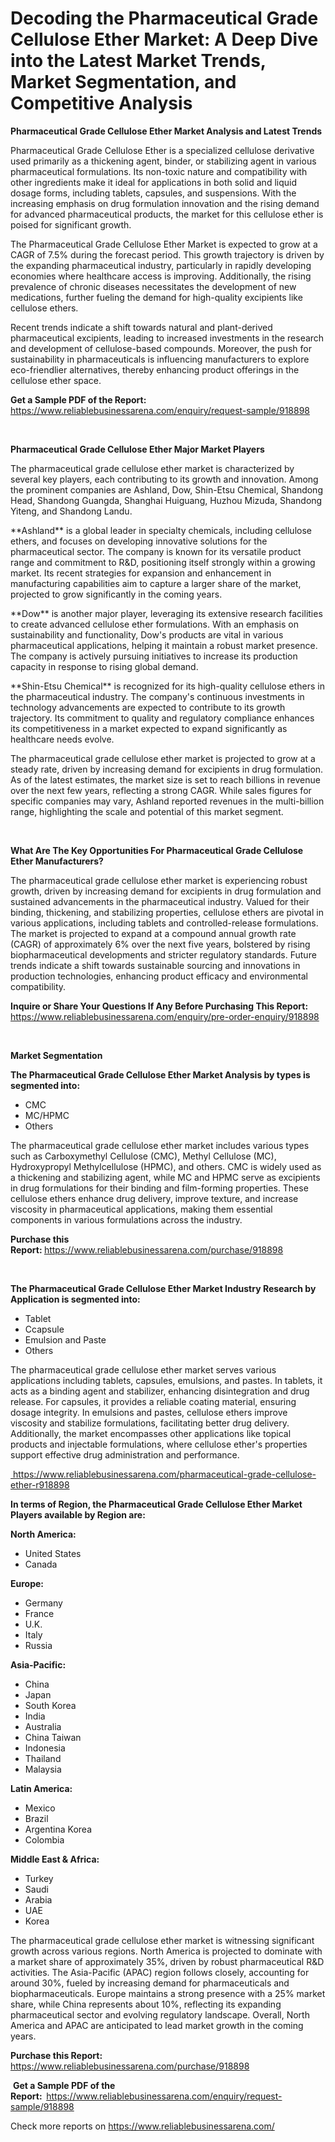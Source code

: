 <p><h1>Decoding the Pharmaceutical Grade Cellulose Ether Market: A Deep Dive into the Latest Market Trends, Market Segmentation, and Competitive Analysis</h1></p><p><strong>Pharmaceutical Grade Cellulose Ether Market Analysis and Latest Trends</strong></p>
<p><p>Pharmaceutical Grade Cellulose Ether is a specialized cellulose derivative used primarily as a thickening agent, binder, or stabilizing agent in various pharmaceutical formulations. Its non-toxic nature and compatibility with other ingredients make it ideal for applications in both solid and liquid dosage forms, including tablets, capsules, and suspensions. With the increasing emphasis on drug formulation innovation and the rising demand for advanced pharmaceutical products, the market for this cellulose ether is poised for significant growth.</p><p>The Pharmaceutical Grade Cellulose Ether Market is expected to grow at a CAGR of 7.5% during the forecast period. This growth trajectory is driven by the expanding pharmaceutical industry, particularly in rapidly developing economies where healthcare access is improving. Additionally, the rising prevalence of chronic diseases necessitates the development of new medications, further fueling the demand for high-quality excipients like cellulose ethers. </p><p>Recent trends indicate a shift towards natural and plant-derived pharmaceutical excipients, leading to increased investments in the research and development of cellulose-based compounds. Moreover, the push for sustainability in pharmaceuticals is influencing manufacturers to explore eco-friendlier alternatives, thereby enhancing product offerings in the cellulose ether space.</p></p>
<p><strong>Get a Sample PDF of the Report:&nbsp;</strong> <a href="https://www.reliablebusinessarena.com/enquiry/request-sample/918898?utm_campaign=2982&utm_medium=2&utm_source=Github&utm_content=ia&utm_term=02042025&utm_id=pharmaceutical-grade-cellulose-ether">https://www.reliablebusinessarena.com/enquiry/request-sample/918898</a></p>
<p>&nbsp;</p>
<p><strong>Pharmaceutical Grade Cellulose Ether Major Market Players</strong></p>
<p><p>The pharmaceutical grade cellulose ether market is characterized by several key players, each contributing to its growth and innovation. Among the prominent companies are Ashland, Dow, Shin-Etsu Chemical, Shandong Head, Shandong Guangda, Shanghai Huiguang, Huzhou Mizuda, Shandong Yiteng, and Shandong Landu.</p><p>**Ashland** is a global leader in specialty chemicals, including cellulose ethers, and focuses on developing innovative solutions for the pharmaceutical sector. The company is known for its versatile product range and commitment to R&D, positioning itself strongly within a growing market. Its recent strategies for expansion and enhancement in manufacturing capabilities aim to capture a larger share of the market, projected to grow significantly in the coming years.</p><p>**Dow** is another major player, leveraging its extensive research facilities to create advanced cellulose ether formulations. With an emphasis on sustainability and functionality, Dow's products are vital in various pharmaceutical applications, helping it maintain a robust market presence. The company is actively pursuing initiatives to increase its production capacity in response to rising global demand.</p><p>**Shin-Etsu Chemical** is recognized for its high-quality cellulose ethers in the pharmaceutical industry. The company's continuous investments in technology advancements are expected to contribute to its growth trajectory. Its commitment to quality and regulatory compliance enhances its competitiveness in a market expected to expand significantly as healthcare needs evolve.</p><p>The pharmaceutical grade cellulose ether market is projected to grow at a steady rate, driven by increasing demand for excipients in drug formulation. As of the latest estimates, the market size is set to reach billions in revenue over the next few years, reflecting a strong CAGR. While sales figures for specific companies may vary, Ashland reported revenues in the multi-billion range, highlighting the scale and potential of this market segment.</p></p>
<p>&nbsp;</p>
<p><strong>What Are The Key Opportunities For Pharmaceutical Grade Cellulose Ether Manufacturers?</strong></p>
<p><p>The pharmaceutical grade cellulose ether market is experiencing robust growth, driven by increasing demand for excipients in drug formulation and sustained advancements in the pharmaceutical industry. Valued for their binding, thickening, and stabilizing properties, cellulose ethers are pivotal in various applications, including tablets and controlled-release formulations. The market is projected to expand at a compound annual growth rate (CAGR) of approximately 6% over the next five years, bolstered by rising biopharmaceutical developments and stricter regulatory standards. Future trends indicate a shift towards sustainable sourcing and innovations in production technologies, enhancing product efficacy and environmental compatibility.</p></p>
<p><strong>Inquire or Share Your Questions If Any Before Purchasing This Report:</strong> <a href="https://www.reliablebusinessarena.com/enquiry/pre-order-enquiry/918898?utm_campaign=2982&utm_medium=2&utm_source=Github&utm_content=ia&utm_term=02042025&utm_id=pharmaceutical-grade-cellulose-ether">https://www.reliablebusinessarena.com/enquiry/pre-order-enquiry/918898</a></p>
<p>&nbsp;</p>
<p><strong>Market Segmentation</strong></p>
<p><strong>The Pharmaceutical Grade Cellulose Ether Market Analysis by types is segmented into:</strong></p>
<p><ul><li>CMC</li><li>MC/HPMC</li><li>Others</li></ul></p>
<p><p>The pharmaceutical grade cellulose ether market includes various types such as Carboxymethyl Cellulose (CMC), Methyl Cellulose (MC), Hydroxypropyl Methylcellulose (HPMC), and others. CMC is widely used as a thickening and stabilizing agent, while MC and HPMC serve as excipients in drug formulations for their binding and film-forming properties. These cellulose ethers enhance drug delivery, improve texture, and increase viscosity in pharmaceutical applications, making them essential components in various formulations across the industry.</p></p>
<p><strong>Purchase this Report:&nbsp;</strong><a href="https://www.reliablebusinessarena.com/purchase/918898?utm_campaign=2982&utm_medium=2&utm_source=Github&utm_content=ia&utm_term=02042025&utm_id=pharmaceutical-grade-cellulose-ether">https://www.reliablebusinessarena.com/purchase/918898</a></p>
<p>&nbsp;</p>
<p><strong>The Pharmaceutical Grade Cellulose Ether Market Industry Research by Application is segmented into:</strong></p>
<p><ul><li>Tablet</li><li>Ccapsule</li><li>Emulsion and Paste</li><li>Others</li></ul></p>
<p><p>The pharmaceutical grade cellulose ether market serves various applications including tablets, capsules, emulsions, and pastes. In tablets, it acts as a binding agent and stabilizer, enhancing disintegration and drug release. For capsules, it provides a reliable coating material, ensuring dosage integrity. In emulsions and pastes, cellulose ethers improve viscosity and stabilize formulations, facilitating better drug delivery. Additionally, the market encompasses other applications like topical products and injectable formulations, where cellulose ether's properties support effective drug administration and performance.</p></p>
<p><a href="https://www.reliablebusinessarena.com/pharmaceutical-grade-cellulose-ether-r918898?utm_campaign=2982&utm_medium=2&utm_source=Github&utm_content=ia&utm_term=02042025&utm_id=pharmaceutical-grade-cellulose-ether">&nbsp;https://www.reliablebusinessarena.com/pharmaceutical-grade-cellulose-ether-r918898</a></p>
<p><strong>In terms of Region, the Pharmaceutical Grade Cellulose Ether Market Players available by Region are:</strong></p>
<p>
    <p> <strong> North America: </strong>
        <ul>
            <li>United States</li>
            <li>Canada</li>
        </ul>
        </p> 
    <p> <strong> Europe: </strong>
        <ul>
            <li>Germany</li>
            <li>France</li>
            <li>U.K.</li>
            <li>Italy</li>
            <li>Russia</li>
        </ul>
        </p> 
    <p> <strong> Asia-Pacific: </strong>
        <ul>
            <li>China</li>
            <li>Japan</li>
            <li>South Korea</li>
            <li>India</li>
            <li>Australia</li>
            <li>China Taiwan</li>
            <li>Indonesia</li>
            <li>Thailand</li>
            <li>Malaysia</li>
        </ul>
        </p> 
    <p> <strong> Latin America: </strong>
        <ul>
            <li>Mexico</li>
            <li>Brazil</li>
            <li>Argentina Korea</li>
            <li>Colombia</li>
        </ul>
        </p> 
    <p> <strong> Middle East & Africa: </strong>
        <ul>
            <li>Turkey</li>
            <li>Saudi</li>
            <li>Arabia</li>
            <li>UAE</li>
            <li>Korea</li>
        </ul>
    </p>
    </p>
<p><p>The pharmaceutical grade cellulose ether market is witnessing significant growth across various regions. North America is projected to dominate with a market share of approximately 35%, driven by robust pharmaceutical R&D activities. The Asia-Pacific (APAC) region follows closely, accounting for around 30%, fueled by increasing demand for pharmaceuticals and biopharmaceuticals. Europe maintains a strong presence with a 25% market share, while China represents about 10%, reflecting its expanding pharmaceutical sector and evolving regulatory landscape. Overall, North America and APAC are anticipated to lead market growth in the coming years.</p></p>
<p><strong>Purchase this Report: </strong><a href="https://www.reliablebusinessarena.com/purchase/918898?utm_campaign=2982&utm_medium=2&utm_source=Github&utm_content=ia&utm_term=02042025&utm_id=pharmaceutical-grade-cellulose-ether">https://www.reliablebusinessarena.com/purchase/918898</a></p>
<p>&nbsp;<strong>Get a Sample PDF of the Report:&nbsp;&nbsp;</strong><a href="https://www.reliablebusinessarena.com/enquiry/request-sample/918898?utm_campaign=2982&utm_medium=2&utm_source=Github&utm_content=ia&utm_term=02042025&utm_id=pharmaceutical-grade-cellulose-ether">https://www.reliablebusinessarena.com/enquiry/request-sample/918898</a></p>
<p><strong></strong></p>
<p>Check more reports on <a href="https://www.reliablebusinessarena.com/?utm_campaign=2982&utm_medium=2&utm_source=Github&utm_content=ia&utm_term=02042025&utm_id=pharmaceutical-grade-cellulose-ether">https://www.reliablebusinessarena.com/</a></p>